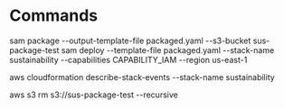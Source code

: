 # Commands

sam package --output-template-file packaged.yaml --s3-bucket sus-package-test
sam deploy --template-file packaged.yaml --stack-name sustainability --capabilities CAPABILITY_IAM --region us-east-1

aws cloudformation describe-stack-events --stack-name sustainability

aws s3 rm s3://sus-package-test --recursive
